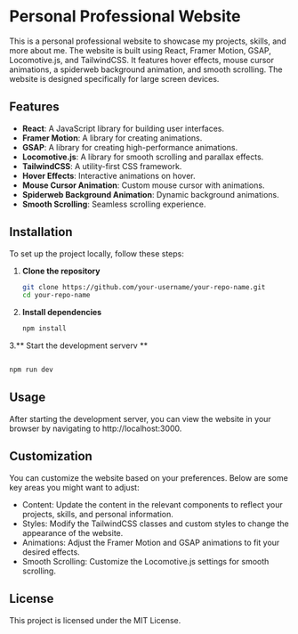 # Personal Professional Website

This is a personal professional website to showcase my projects, skills, and more about me. The website is built using React, Framer Motion, GSAP, Locomotive.js, and TailwindCSS. It features hover effects, mouse cursor animations, a spiderweb background animation, and smooth scrolling. The website is designed specifically for large screen devices.

## Features

- **React**: A JavaScript library for building user interfaces.
- **Framer Motion**: A library for creating animations.
- **GSAP**: A library for creating high-performance animations.
- **Locomotive.js**: A library for smooth scrolling and parallax effects.
- **TailwindCSS**: A utility-first CSS framework.
- **Hover Effects**: Interactive animations on hover.
- **Mouse Cursor Animation**: Custom mouse cursor with animations.
- **Spiderweb Background Animation**: Dynamic background animations.
- **Smooth Scrolling**: Seamless scrolling experience.

## Installation

To set up the project locally, follow these steps:

1. **Clone the repository**

   ```sh
   git clone https://github.com/your-username/your-repo-name.git
   cd your-repo-name
   ```

2. **Install dependencies**

   ```sh
   npm install
   ```

3.** Start the development serverv **

   ```sh
   
   npm run dev
   
  ```

## Usage

After starting the development server, you can view the website in your browser by navigating to http://localhost:3000.

## Customization

You can customize the website based on your preferences. Below are some key areas you might want to adjust:

- Content: Update the content in the relevant components to reflect your projects, skills, and personal information.
- Styles: Modify the TailwindCSS classes and custom styles to change the appearance of the website.
- Animations: Adjust the Framer Motion and GSAP animations to fit your desired effects.
- Smooth Scrolling: Customize the Locomotive.js settings for smooth scrolling.

## License

This project is licensed under the MIT License.


   
